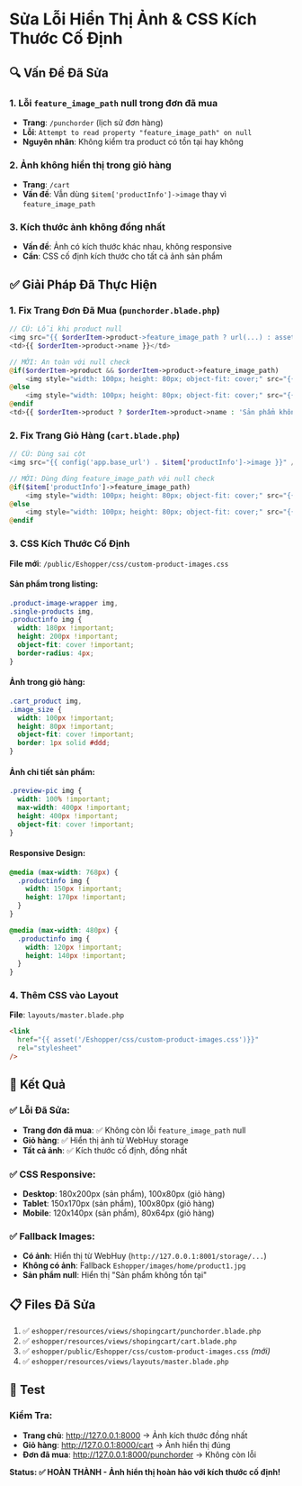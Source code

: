 # Sửa Lỗi Hiển Thị Ảnh & CSS Kích Thước Cố Định

## 🔍 **Vấn Đề Đã Sửa**

### 1. **Lỗi `feature_image_path` null trong đơn đã mua**

- **Trang**: `/punchorder` (lịch sử đơn hàng)
- **Lỗi**: `Attempt to read property "feature_image_path" on null`
- **Nguyên nhân**: Không kiểm tra product có tồn tại hay không

### 2. **Ảnh không hiển thị trong giỏ hàng**

- **Trang**: `/cart`
- **Vấn đề**: Vẫn dùng `$item['productInfo']->image` thay vì `feature_image_path`

### 3. **Kích thước ảnh không đồng nhất**

- **Vấn đề**: Ảnh có kích thước khác nhau, không responsive
- **Cần**: CSS cố định kích thước cho tất cả ảnh sản phẩm

## ✅ **Giải Pháp Đã Thực Hiện**

### **1. Fix Trang Đơn Đã Mua (`punchorder.blade.php`)**

```php
// CŨ: Lỗi khi product null
<img src="{{ $orderItem->product->feature_image_path ? url(...) : asset(...) }}" />
<td>{{ $orderItem->product->name }}</td>

// MỚI: An toàn với null check
@if($orderItem->product && $orderItem->product->feature_image_path)
    <img style="width: 100px; height: 80px; object-fit: cover;" src="{{ url('http://127.0.0.1:8001' . $orderItem->product->feature_image_path) }}" />
@else
    <img style="width: 100px; height: 80px; object-fit: cover;" src="{{ asset('Eshopper/images/home/product1.jpg') }}" />
@endif
<td>{{ $orderItem->product ? $orderItem->product->name : 'Sản phẩm không tồn tại' }}</td>
```

### **2. Fix Trang Giỏ Hàng (`cart.blade.php`)**

```php
// CŨ: Dùng sai cột
<img src="{{ config('app.base_url') . $item['productInfo']->image }}" />

// MỚI: Dùng đúng feature_image_path với null check
@if($item['productInfo']->feature_image_path)
    <img style="width: 100px; height: 80px; object-fit: cover;" src="{{ url('http://127.0.0.1:8001' . $item['productInfo']->feature_image_path) }}" />
@else
    <img style="width: 100px; height: 80px; object-fit: cover;" src="{{ asset('Eshopper/images/home/product1.jpg') }}" />
@endif
```

### **3. CSS Kích Thước Cố Định**

**File mới**: `/public/Eshopper/css/custom-product-images.css`

#### **Sản phẩm trong listing:**

```css
.product-image-wrapper img,
.single-products img,
.productinfo img {
  width: 180px !important;
  height: 200px !important;
  object-fit: cover !important;
  border-radius: 4px;
}
```

#### **Ảnh trong giỏ hàng:**

```css
.cart_product img,
.image_size {
  width: 100px !important;
  height: 80px !important;
  object-fit: cover !important;
  border: 1px solid #ddd;
}
```

#### **Ảnh chi tiết sản phẩm:**

```css
.preview-pic img {
  width: 100% !important;
  max-width: 400px !important;
  height: 400px !important;
  object-fit: cover !important;
}
```

#### **Responsive Design:**

```css
@media (max-width: 768px) {
  .productinfo img {
    width: 150px !important;
    height: 170px !important;
  }
}

@media (max-width: 480px) {
  .productinfo img {
    width: 120px !important;
    height: 140px !important;
  }
}
```

### **4. Thêm CSS vào Layout**

**File**: `layouts/master.blade.php`

```html
<link
  href="{{ asset('/Eshopper/css/custom-product-images.css')}}"
  rel="stylesheet"
/>
```

## 🎯 **Kết Quả**

### ✅ **Lỗi Đã Sửa:**

- **Trang đơn đã mua**: ✅ Không còn lỗi `feature_image_path` null
- **Giỏ hàng**: ✅ Hiển thị ảnh từ WebHuy storage
- **Tất cả ảnh**: ✅ Kích thước cố định, đồng nhất

### ✅ **CSS Responsive:**

- **Desktop**: 180x200px (sản phẩm), 100x80px (giỏ hàng)
- **Tablet**: 150x170px (sản phẩm), 100x80px (giỏ hàng)
- **Mobile**: 120x140px (sản phẩm), 80x64px (giỏ hàng)

### ✅ **Fallback Images:**

- **Có ảnh**: Hiển thị từ WebHuy (`http://127.0.0.1:8001/storage/...`)
- **Không có ảnh**: Fallback `Eshopper/images/home/product1.jpg`
- **Sản phẩm null**: Hiển thị "Sản phẩm không tồn tại"

## 📋 **Files Đã Sửa**

1. ✅ `eshopper/resources/views/shopingcart/punchorder.blade.php`
2. ✅ `eshopper/resources/views/shopingcart/cart.blade.php`
3. ✅ `eshopper/public/Eshopper/css/custom-product-images.css` _(mới)_
4. ✅ `eshopper/resources/views/layouts/master.blade.php`

## 🚀 **Test**

### **Kiểm Tra:**

- **Trang chủ**: http://127.0.0.1:8000 → Ảnh kích thước đồng nhất
- **Giỏ hàng**: http://127.0.0.1:8000/cart → Ảnh hiển thị đúng
- **Đơn đã mua**: http://127.0.0.1:8000/punchorder → Không còn lỗi

**Status: ✅ HOÀN THÀNH - Ảnh hiển thị hoàn hảo với kích thước cố định!**
